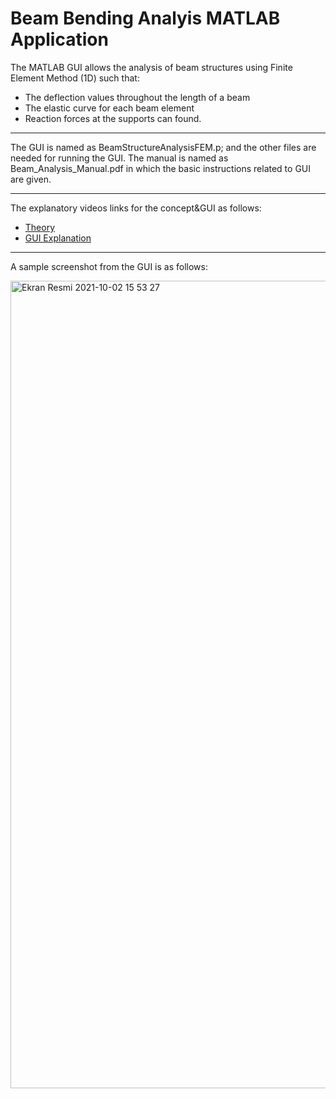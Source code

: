 # Beam Bending Analyis MATLAB Application 

The MATLAB GUI allows the analysis of beam structures using Finite Element Method (1D) such that:
- The deflection values throughout the length of a beam
- The elastic curve for each beam element
- Reaction forces at the supports can found.
  
---  

The GUI is named as BeamStructureAnalysisFEM.p; and the other files are needed for running the GUI. 
The manual is named as Beam_Analysis_Manual.pdf in which the basic instructions related to GUI are given. 

---
The explanatory videos links for the concept&GUI as follows:
- [Theory](https://www.youtube.com/watch?v=hz3vTGlfwCg) 
- [GUI Explanation](https://www.youtube.com/watch?v=m5iXPXOZRUQ)

---
A sample screenshot from the GUI is as follows:

<img width="1292" alt="Ekran Resmi 2021-10-02 15 53 27" src="https://user-images.githubusercontent.com/77242876/135717047-05c70a24-e3f3-4e78-9bfa-f7a9606608a6.png">
